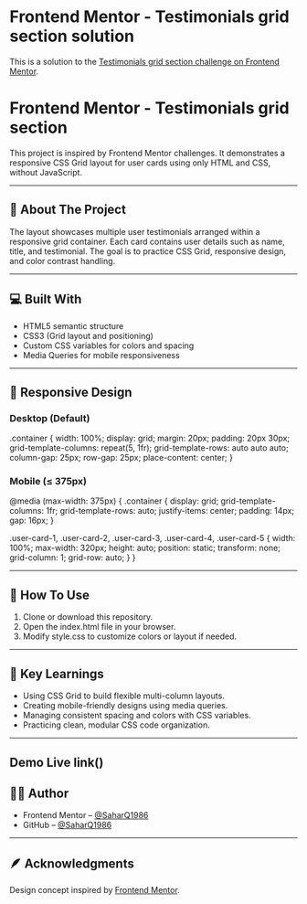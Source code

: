 # Frontend Mentor - Testimonials grid section solution

This is a solution to the [Testimonials grid section challenge on Frontend Mentor](https://www.frontendmentor.io/challenges/testimonials-grid-section-Nnw6J7Un7).

# Frontend Mentor - Testimonials grid section

This project is inspired by Frontend Mentor challenges.
It demonstrates a responsive CSS Grid layout for user cards using only HTML and CSS, without JavaScript.

---

## 🧠 About The Project

The layout showcases multiple user testimonials arranged within a responsive grid container.
Each card contains user details such as name, title, and testimonial.
The goal is to practice CSS Grid, responsive design, and color contrast handling.

---

## 💻 Built With

- HTML5 semantic structure
- CSS3 (Grid layout and positioning)
- Custom CSS variables for colors and spacing
- Media Queries for mobile responsiveness

---

## 📱 Responsive Design

### Desktop (Default)

.container {
width: 100%;
display: grid;
margin: 20px;
padding: 20px 30px;
grid-template-columns: repeat(5, 1fr);
grid-template-rows: auto auto auto;
column-gap: 25px;
row-gap: 25px;
place-content: center;
}

### Mobile (≤ 375px)

@media (max-width: 375px) {
.container {
display: grid;
grid-template-columns: 1fr;
grid-template-rows: auto;
justify-items: center;
padding: 14px;
gap: 16px;
}

.user-card-1,
.user-card-2,
.user-card-3,
.user-card-4,
.user-card-5 {
width: 100%;
max-width: 320px;
height: auto;
position: static;
transform: none;
grid-column: 1;
grid-row: auto;
}
}

---

## 🚀 How To Use

1. Clone or download this repository.
2. Open the index.html file in your browser.
3. Modify style.css to customize colors or layout if needed.

---

## 🎯 Key Learnings

- Using CSS Grid to build flexible multi-column layouts.
- Creating mobile-friendly designs using media queries.
- Managing consistent spacing and colors with CSS variables.
- Practicing clean, modular CSS code organization.

---

## Demo Live link()

## 🧑‍💻 Author

- Frontend Mentor – [@SaharQ1986](https://www.frontendmentor.io/profile/SaharQ1986)
- GitHub – [@SaharQ1986](https://github.com/SaharQ1986/Frontend-Mentor---Testimonials-grid-section.git)

---

## 🪶 Acknowledgments

Design concept inspired by [Frontend Mentor](https://www.frontendmentor.io/).
